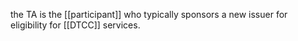 the TA is the [[participant]] who typically sponsors a new issuer for eligibility for [[DTCC]] services.